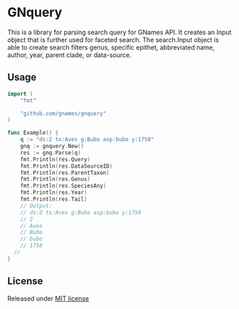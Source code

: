 # GNquery

This is a library for parsing search query for GNames API.
It creates an Input object that is further used for faceted search.
The search.Input object is able to create search filters genus, specific
epithet, abbreviated name, author, year, parent clade, or data-source.

## Usage

```go
import (
	"fmt"

	"github.com/gnames/gnquery"
)

func Example() {
	q := "ds:2 tx:Aves g:Bubo asp:bubo y:1758"
	gnq := gnquery.New()
	res := gnq.Parse(q)
	fmt.Println(res.Query)
	fmt.Println(res.DataSourceID)
	fmt.Println(res.ParentTaxon)
	fmt.Println(res.Genus)
	fmt.Println(res.SpeciesAny)
	fmt.Println(res.Year)
	fmt.Println(res.Tail)
	// Output:
	// ds:2 tx:Aves g:Bubo asp:bubo y:1758
	// 2
	// Aves
	// Bubo
	// bubo
	// 1758
  //
}
```

## License

Released under [MIT license]

[MIT license]: https://github.com/gnames/gnquery/raw/master/LICENSE

